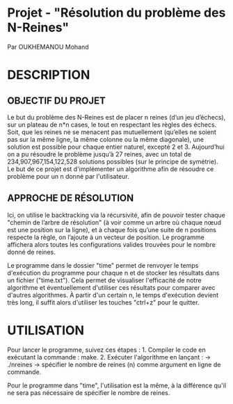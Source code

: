 # Projet - "Résolution du problème des N-Reines"

Par OUKHEMANOU Mohand

# DESCRIPTION

## OBJECTIF DU PROJET

Le but du problème des N-Reines est de placer n reines (d’un jeu d’échecs), sur un plateau de n*n cases, le tout en respectant les règles des échecs.
Soit, que les reines ne se menacent pas mutuellement (qu’elles ne soient pas sur la même ligne, la même colonne ou la même diagonale), une solution est possible pour chaque entier naturel, excepté 2 et 3.
Aujourd’hui on a pu résoudre le problème jusqu’à 27 reines, avec un total de 234,907,967,154,122,528 solutions possibles (sur le principe de symétrie).
Le but de ce projet est d'implémenter un algorithme afin de résoudre ce problème pour un n donné par l'utilisateur. 

## APPROCHE DE RÉSOLUTION

Ici, on utilise le backtracking via la récursivité, afin de pouvoir tester chaque "chemin de l’arbre de résolution" (à voir comme un arbre où chaque nœud est une position sur la ligne), et à chaque fois qu’une suite de n positions respecte la règle, on l’ajoute à un vecteur de position.
Le programme affichera alors toutes les configurations valides trouvées pour le nombre donné de reines.

Le programme dans le dossier "time" permet de renvoyer le temps d'exécution du programme pour chaque n et de stocker les résultats dans un fichier ("time.txt"). Cela permet de visualiser l'efficacité de notre algorithme et éventuellement d'utiliser ces résultats pour comparer avec d'autres algorithmes.
À partir d'un certain n, le temps d'exécution devient très long, il suffit alors d'utiliser les touches "ctrl+z" pour le quitter. 

# **UTILISATION**

Pour lancer le programme, suivez ces étapes :
    1. Compiler le code en exécutant la commande : make.
    2. Exécuter l'algorithme en lançant : 
        -> ./nreines
        -> spécifier le nombre de reines (n) comme argument en ligne de commande. 

Pour le programme dans "time", l'utilisation est la même, à la différence qu'il ne sera pas nécessaire de spécifier le nombre de reines. 